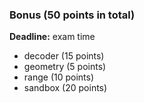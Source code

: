 ### Bonus (50 points in total)

**Deadline:** exam time

- decoder (15 points)
- geometry (5 points)
- range (10 points)
- sandbox (20 points)
